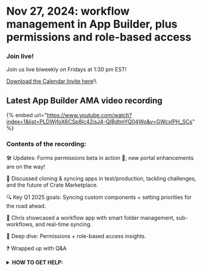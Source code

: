 # Nov 27, 2024: workflow management in App Builder, plus permissions and role-based access

### **Join live!**

Join us live biweekly on Fridays at 1:30 pm EST!

&#x20;[Download the Calendar Invite here](https://teams.microsoft.com/l/meetup-join/19%3ameeting_YjFjNjgyYzMtOGY0Mi00MmI5LWFjNmEtYzZmYjAyODhlYTI3%40thread.v2/0?context=%7b%22Tid%22%3a%225a9dda56-5beb-4840-83e1-9afc1ada2388%22%2c%22Oid%22%3a%2214c82d0)!\


## Latest App Builder AMA video recording

{% embed url="https://www.youtube.com/watch?index=1&list=PLDWjfoX6CSp8lc42isJ4-QIBdtmYQ04Wo&v=GWcxIPH_SCs" %}

### Contents of the recording:

🛠️ Updates: Forms permissions beta in action 🚀; new portal enhancements are on the way!&#x20;

🔄 Discussed cloning & syncing apps in test/production, tackling challenges, and the future of Crate Marketplace.&#x20;

🔍 Key Q1 2025 goals: Syncing custom components + setting priorities for the road ahead.&#x20;

📂 Chris showcased a workflow app with smart folder management, sub-workflows, and real-time syncing.&#x20;

🔑 Deep dive: Permissions + role-based access insights.&#x20;

❓ Wrapped up with Q\&A



<details>

<summary><strong>HOW TO GET HELP:</strong></summary>

* 💬 Chat (Discord): [https://discord.gg/rewst​​ ](https://discord.gg/rewst%E2%80%8B%E2%80%8B)
  * Private #\{{ msp \}} channel
  * \#the-kewp
* 🎫 Submit Tickets to: the\_roc@rewst.io
* 📝 Feature Request + Integration Requests: [https://rewst.canny.io/](https://rewst.canny.io/)

**CLUCK UNIVERSITY – REWST TRAINING:**&#x20;

* 👨‍🏫 Live Instructor-Led Training: [https://calendly.com/cluck-u/](https://calendly.com/cluck-u/)
* 🏁 Rewst Foundations Training: [https://docs.rewst.help/cluck-university/rewst-foundations-10x](https://docs.rewst.help/cluck-university/rewst-foundations-10x)
* ▶️ On-demand Videos: [https://docs.rewst.help/cluck-university/rewst-foundations-10x](https://docs.rewst.help/cluck-university/rewst-foundations-10x)

**DOCS:**&#x20;

* 🥚 Rewst Docs: [https://docs.rewst.help ](https://docs.rewst.help)
* ⛩️ Jinja Docs: [https://jinja.palletsprojects.com/](https://jinja.palletsprojects.com/)
* ⛏️ App Builder Docs: [https://docs.rewst.help/documentation/app-builder](https://docs.rewst.help/documentation/app-builder)

**KEY LINKS:**&#x20;

* 📝 Feature Request + Integration Requests: [https://rewst.canny.io/](https://rewst.canny.io/)

</details>
